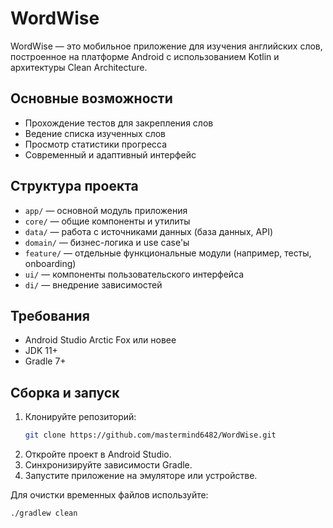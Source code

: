# WordWise

WordWise — это мобильное приложение для изучения английских слов, построенное на платформе Android с использованием Kotlin и архитектуры Clean Architecture.

## Основные возможности
- Прохождение тестов для закрепления слов
- Ведение списка изученных слов
- Просмотр статистики прогресса
- Современный и адаптивный интерфейс

## Структура проекта
- `app/` — основной модуль приложения
- `core/` — общие компоненты и утилиты
- `data/` — работа с источниками данных (база данных, API)
- `domain/` — бизнес-логика и use case'ы
- `feature/` — отдельные функциональные модули (например, тесты, onboarding)
- `ui/` — компоненты пользовательского интерфейса
- `di/` — внедрение зависимостей

## Требования
- Android Studio Arctic Fox или новее
- JDK 11+
- Gradle 7+

## Сборка и запуск
1. Клонируйте репозиторий:
   ```sh
   git clone https://github.com/mastermind6482/WordWise.git
   ```
2. Откройте проект в Android Studio.
3. Синхронизируйте зависимости Gradle.
4. Запустите приложение на эмуляторе или устройстве.

Для очистки временных файлов используйте:
```sh
./gradlew clean
```
